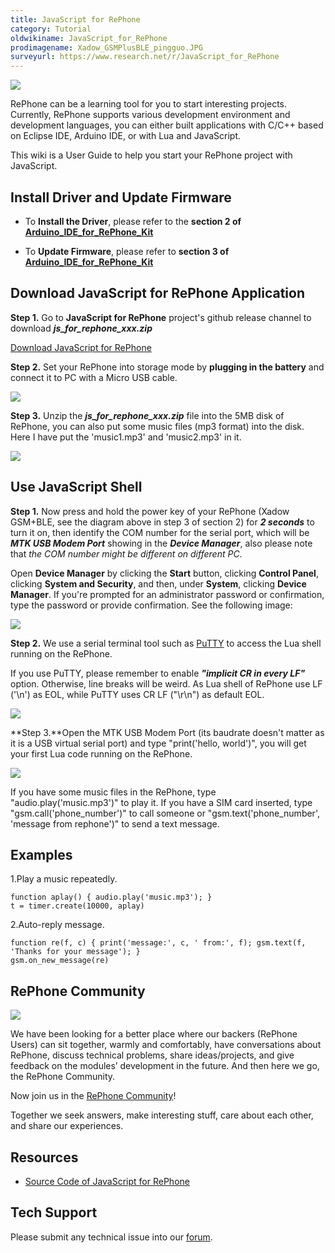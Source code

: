 ```yaml
---
title: JavaScript for RePhone
category: Tutorial
oldwikiname: JavaScript_for_RePhone
prodimagename: Xadow_GSMPlusBLE_pingguo.JPG
surveyurl: https://www.research.net/r/JavaScript_for_RePhone
---
```


![](https://raw.githubusercontent.com/SeeedDocument/JavaScript_for_RePhone/master/img/Xadow_GSMPlusBLE_pingguo.JPG)

RePhone can be a learning tool for you to start interesting projects. Currently, RePhone supports various development environment and development languages, you can either built applications with C/C++ based on Eclipse IDE, Arduino IDE, or with Lua and JavaScript.

This wiki is a User Guide to help you start your RePhone project with JavaScript.

Install Driver and Update Firmware
----------------------------------

-   To **Install the Driver**, please refer to the **section 2 of [Arduino_IDE_for_RePhone_Kit](/Arduino_IDE_for_RePhone_Kit "Arduino IDE for RePhone Kit")**

-   To **Update Firmware**, please refer to **section 3 of [Arduino_IDE_for_RePhone_Kit](/Arduino_IDE_for_RePhone_Kit "Arduino IDE for RePhone Kit")**

Download JavaScript for RePhone Application
-------------------------------------------

**Step 1.** Go to **JavaScript for RePhone** project's github release channel to download ***js_for_rephone_xxx.zip***

[Download JavaScript for RePhone](https://github.com/Seeed-Studio/JavaScript_for_RePhone/releases)

**Step 2.** Set your RePhone into storage mode by **plugging in the battery** and connect it to PC with a Micro USB cable.

![](https://raw.githubusercontent.com/SeeedDocument/JavaScript_for_RePhone/master/img/Connect_Xadow_GSMPlusBLE_to_PC.png)

**Step 3.** Unzip the ***js_for_rephone_xxx.zip*** file into the 5MB disk of RePhone, you can also put some music files (mp3 format) into the disk. Here I have put the 'music1.mp3' and 'music2.mp3' in it.


![](https://raw.githubusercontent.com/SeeedDocument/JavaScript_for_RePhone/master/img/Lua_1.png)

Use JavaScript Shell
--------------------

**Step 1.** Now press and hold the power key of your RePhone (Xadow GSM+BLE, see the diagram above in step 3 of section 2) for ***2 seconds*** to turn it on, then identify the COM number for the serial port, which will be ***MTK USB Modem Port*** showing in the ***Device Manager***, also please note that *the COM number might be different on different PC*.

Open **Device Manager** by clicking the **Start** button, clicking **Control Panel**, clicking **System and Security**, and then, under **System**, clicking **Device Manager**. If you're prompted for an administrator password or confirmation, type the password or provide confirmation. See the following image:

![](https://raw.githubusercontent.com/SeeedDocument/JavaScript_for_RePhone/master/img/Check_ports.png)

**Step 2.** We use a serial terminal tool such as [PuTTY](http://www.chiark.greenend.org.uk/~sgtatham/putty/download.html) to access the Lua shell running on the RePhone.

If you use PuTTY, please remember to enable ***"implicit CR in every LF"*** option. Otherwise, line breaks will be weird. As Lua shell of RePhone use LF ('\n') as EOL, while PuTTY uses CR LF ("\r\n") as default EOL.

![](https://raw.githubusercontent.com/SeeedDocument/JavaScript_for_RePhone/master/img/Putty_EOL.png)

**Step 3.**Open the MTK USB Modem Port (its baudrate doesn't matter as it is a USB virtual serial port) and type "print('hello, world')", you will get your first Lua code running on the RePhone.

![](https://raw.githubusercontent.com/SeeedDocument/JavaScript_for_RePhone/master/img/RePhone_Lua_Shell.png)

If you have some music files in the RePhone, type "audio.play('music.mp3')" to play it. If you have a SIM card inserted, type "gsm.call('phone_number')" to call someone or "gsm.text('phone_number', 'message from rephone')" to send a text message.

Examples
--------

1.Play a music repeatedly.

```
function aplay() { audio.play('music.mp3'); }
t = timer.create(10000, aplay)
```

2.Auto-reply message.

```
function re(f, c) { print('message:', c, ' from:', f); gsm.text(f, 'Thanks for your message'); }
gsm.on_new_message(re)
```

RePhone Community
-----------------

[![](https://raw.githubusercontent.com/SeeedDocument/JavaScript_for_RePhone/master/img/RePhone_Community-2.png)](http://community.seeedstudio.com/discover.html?t=RePhone)

We have been looking for a better place where our backers (RePhone Users) can sit together, warmly and comfortably, have conversations about RePhone, discuss technical problems, share ideas/projects, and give feedback on the modules’ development in the future. And then here we go, the RePhone Community.

Now join us in the [RePhone Community](http://community.seeedstudio.com/discover.html?t=RePhone)!

Together we seek answers, make interesting stuff, care about each other, and share our experiences.

Resources
---------

- [Source Code of JavaScript for RePhone](https://github.com/Seeed-Studio/JavaScript_for_RePhone)


<!-- This Markdown file was created from http://www.seeedstudio.com/wiki/JavaScript_for_RePhone -->

## Tech Support
Please submit any technical issue into our [forum](http://forum.seeedstudio.com/). 